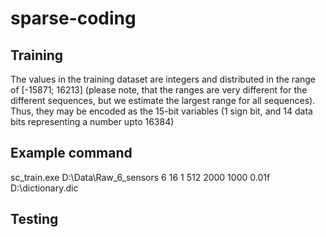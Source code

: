 # sparse-coding

## Training
The values in the training dataset are integers and distributed in the range of [-15871; 16213] (please note, that the ranges are very different for the different sequences, but we estimate the largest range for all sequences). Thus, they may be encoded as the 15-bit variables (1 sign bit, and 14 data bits representing a number upto 16384)

## Example command
sc_train.exe D:\Data\Raw_6_sensors 6 16 1 512 2000 1000 0.01f D:\dictionary.dic

## Testing
